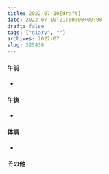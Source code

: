 ```yaml
---
title: 2022-07-10[draft]
date: 2022-07-10T21:00:00+09:00
draft: false
tags: ["diary", ""]
archives: 2022-07
slug: 325438
---
```

#### 午前
- 
#### 午後
- 
#### 体調
- 
#### その他